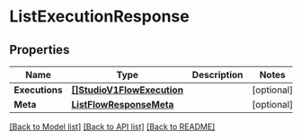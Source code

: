 # ListExecutionResponse

## Properties

Name | Type | Description | Notes
------------ | ------------- | ------------- | -------------
**Executions** | [**[]StudioV1FlowExecution**](StudioV1FlowExecution.md) |  |[optional] 
**Meta** | [**ListFlowResponseMeta**](ListFlowResponseMeta.md) |  |[optional] 

[[Back to Model list]](../README.md#documentation-for-models) [[Back to API list]](../README.md#documentation-for-api-endpoints) [[Back to README]](../README.md)


